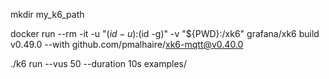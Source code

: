 mkdir my_k6_path

docker run --rm -it -u "$(id -u):$(id -g)" -v "${PWD}:/xk6" grafana/xk6 build v0.49.0 --with github.com/pmalhaire/xk6-mqtt@v0.40.0

./k6 run --vus 50 --duration 10s examples/
